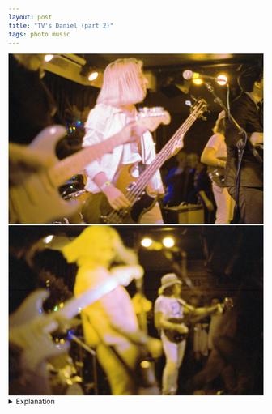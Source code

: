 ```yaml
---
layout: post
title: "TV's Daniel (part 2)"
tags: photo music
---
```


<div class="grid two">
	<img src="/assets/images/2022-12/2022-12-02-tvs-daniel-2.jpg" />
	<img src="/assets/images/2022-12/2022-12-02-tvs-daniel-3.jpg" />
</div>

<details>
	<summary>Explanation</summary>

	Up next is this pair of pictures also taken from that TV's Daniel show. Before talking about the pictures though, I want to talk about TV's Daniel since I didn't in the last post.<br><br>

	TV's Daniel is really hard for me to describe. Their recorded music, of which there's only two tracks, don't at all do justice to their live performance. Listening only to their recorded music, you'd think that they're some sort of indie pop type act with maybe a bit of rock. Instead, I might describe them, and more particularly the eponymous Daniel as a performing arts group that happens to play music. The persona of Daniel is as an egotistical musician famous for being on TV even though the reality, at least at the moment, is much less the case. The kind of overblown confidence and slight mania is really oddly enjoyable to watch, especially in contrast to the band which seems to just go on playing in the background without much of a care to the front man's antics.<br><br>

	With that said, let's dig into this pair of pictures. As I said in the previous post, these are examples of pictures where I tried to add more subjects into the frame. While I did try this multiple times this year, I don't really think I succeeded particularly often. These, while better than the majority are still not quite what I want, though the second picture is pretty close.<br><br>

	For the first picture, I think this is actually also pretty close. However, I think what breaks this picture for me is the empty space with the crowd. Arguably, this could be a good thing, but for me it pulls me out of the relationships between the rest of the subjects in the frame. The focus is set towards the middle, on the bassist and Daniel, even if he's partly out of frame. However, I keep getting drawn straight into the void space with the crowd which completely throws off my particular enjoyment of the picture. I won't say it's a bad picture, but it's definitely one that I personally feel has a critical flaw that makes it not what I was really aiming for. Honestly, trying to juggle when to take this picture, I'm not sure if I'd ever notice that until getting it back so I won't beat myself up too much, it's just a bit unfortunate.<br><br>

	Now onto the second picture. Oddly, I feel like this picture works better. I have literally no idea where the focus point for this picture is. My best guess is that it's really close but what confuses me is that the back wall is clear enough to read. Either way, I like this picture more than the other one almost exclusively because that void space is largely gone. While there's still a space between Daniel and the guitarist to the right which has a person in it, this is less egregious to me. I think because there isn't a gap in the middle, my eyes go left to right into the frame, exactly as I intended. Even though there is a gap to the right, it's at the end of the sight line so it doesn't pull in. Additionally, because there isn't a sharp focus point surrounding it, I'm not inclined to go directly into that area. What I will say is I wish I were maybe standing a bit further back or a bit further left to get a bit more of the left guitarist. That's ultimately a nitpick though and I think that although this picture is entirely fuzzy, it works really well.<br><br>

	That's it for this post. One more, then the roll post.
</details>